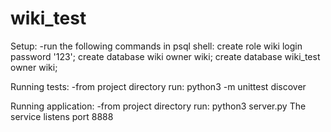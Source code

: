 # wiki_test

Setup:
    -run the following commands in psql shell:
        create role wiki login password '123';
        create database wiki owner wiki;
        create database wiki_test owner wiki;

Running tests:
    -from project directory run:
        python3 -m unittest discover

Running application:
    -from project directory run:
        python3 server.py
    The service listens port 8888
